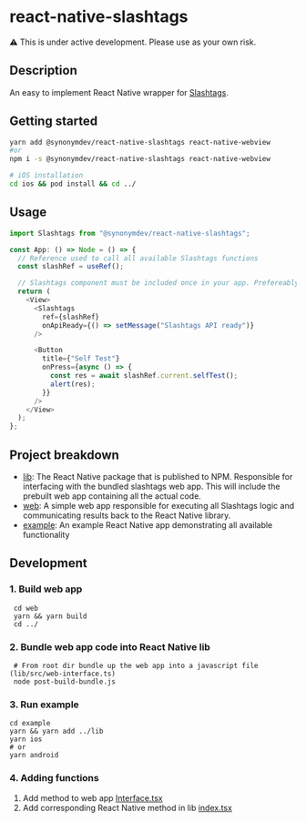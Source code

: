 # react-native-slashtags

:warning: This is under active development. Please use as your own risk.

## Description

An easy to implement React Native wrapper for [Slashtags](https://github.com/synonymdev/slashtags).

## Getting started

```bash
yarn add @synonymdev/react-native-slashtags react-native-webview
#or
npm i -s @synonymdev/react-native-slashtags react-native-webview

# iOS installation
cd ios && pod install && cd ../
```

## Usage

```javascript
import Slashtags from "@synonymdev/react-native-slashtags";
```

```javascript
const App: () => Node = () => {
  // Reference used to call all available Slashtags functions
  const slashRef = useRef();

  // Slashtags component must be included once in your app. Prefereably in the app root.
  return (
    <View>
      <Slashtags
        ref={slashRef}
        onApiReady={() => setMessage("Slashtags API ready")}
      />

      <Button
        title={"Self Test"}
        onPress={async () => {
          const res = await slashRef.current.selfTest();
          alert(res);
        }}
      />
    </View>
  );
};
```

## Project breakdown

- [lib](https://github.com/synonymdev/react-native-slashtags/tree/main/lib):
  The React Native package that is published to NPM. Responsible for interfacing with the bundled slashtags web app. This will include the prebuilt web app containing all the actual code.
- [web](https://github.com/synonymdev/react-native-slashtags/tree/main/web):
  A simple web app responsible for executing all Slashtags logic and communicating results back to the React Native library.
- [example](https://github.com/synonymdev/react-native-slashtags/tree/main/example):
  An example React Native app demonstrating all available functionality

## Development

### 1. Build web app

```shell
 cd web
 yarn && yarn build
 cd ../
```

### 2. Bundle web app code into React Native lib

```shell
 # From root dir bundle up the web app into a javascript file (lib/src/web-interface.ts)
 node post-build-bundle.js
```

### 3. Run example

```shell
cd example
yarn && yarn add ../lib
yarn ios
# or
yarn android
```

### 4. Adding functions
1. Add method to web app [Interface.tsx](https://github.com/synonymdev/react-native-slashtags/blob/96673a60742a79f05aeafebe86d2857ed4c2c79f/web/src/Interface.tsx#L39)
2. Add corresponding React Native method in lib [index.tsx](https://github.com/synonymdev/react-native-slashtags/blob/96673a60742a79f05aeafebe86d2857ed4c2c79f/lib/src/index.tsx#L77)
